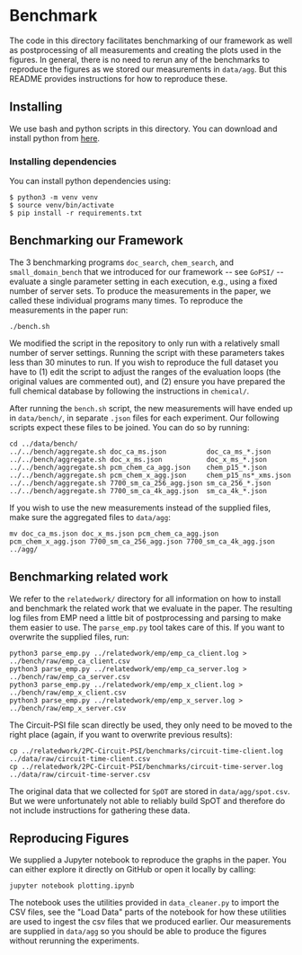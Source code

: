 # Benchmark

The code in this directory facilitates benchmarking of our framework as well as postprocessing of all measurements and creating the plots used in the figures. In general, there is no need to rerun any of the benchmarks to reproduce the figures as we stored our measurements in `data/agg`. But this README provides instructions for how to reproduce these.

## Installing 
We use bash and python scripts in this directory. You can download and install python from [here](https://www.python.org/).

### Installing dependencies
You can install python dependencies using:
```
$ python3 -m venv venv
$ source venv/bin/activate
$ pip install -r requirements.txt
```

## Benchmarking our Framework
The 3 benchmarking programs `doc_search`, `chem_search`, and `small_domain_bench` that we introduced for our framework -- see `GoPSI/` -- evaluate a single parameter setting in each execution, e.g., using a fixed number of server sets. To produce the measurements in the paper, we called these individual programs many times. To reproduce the measurements in the paper run:

```
./bench.sh
```

We modified the script in the repository to only run with a relatively small number of server settings. Running the script with these parameters takes less than 30 minutes to run. If you wish to reproduce the full dataset you have to (1) edit the script to adjust the ranges of the evaluation loops (the original values are commented out), and (2) ensure you have prepared the full chemical database by following the instructions in `chemical/`.

After running the `bench.sh` script, the new measurements will have ended up in `data/bench/`, in separate `.json` files for each experiment. Our following scripts expect these files to be joined. You can do so by running:

```
cd ../data/bench/
../../bench/aggregate.sh doc_ca_ms.json          doc_ca_ms_*.json
../../bench/aggregate.sh doc_x_ms.json           doc_x_ms_*.json
../../bench/aggregate.sh pcm_chem_ca_agg.json    chem_p15_*.json
../../bench/aggregate.sh pcm_chem_x_agg.json     chem_p15_ns*_xms.json
../../bench/aggregate.sh 7700_sm_ca_256_agg.json sm_ca_256_*.json
../../bench/aggregate.sh 7700_sm_ca_4k_agg.json  sm_ca_4k_*.json
```

If you wish to use the new measurements instead of the supplied files, make sure the aggregated files to `data/agg`:

```
mv doc_ca_ms.json doc_x_ms.json pcm_chem_ca_agg.json pcm_chem_x_agg.json 7700_sm_ca_256_agg.json 7700_sm_ca_4k_agg.json ../agg/
```

## Benchmarking related work

We refer to the `relatedwork/` directory for all information on how to install and benchmark the related work that we evaluate in the paper. The resulting log files from EMP need a little bit of postprocessing and parsing to make them easier to use. The `parse_emp.py` tool takes care of this. If you want to overwrite the supplied files, run:


```
python3 parse_emp.py ../relatedwork/emp/emp_ca_client.log > ../bench/raw/emp_ca_client.csv
python3 parse_emp.py ../relatedwork/emp/emp_ca_server.log > ../bench/raw/emp_ca_server.csv
python3 parse_emp.py ../relatedwork/emp/emp_x_client.log > ../bench/raw/emp_x_client.csv
python3 parse_emp.py ../relatedwork/emp/emp_x_server.log > ../bench/raw/emp_x_server.csv
```

The Circuit-PSI file scan directly be used, they only need to be moved to the right place (again, if you want to overwrite previous results):

```
cp ../relatedwork/2PC-Circuit-PSI/benchmarks/circuit-time-client.log ../data/raw/circuit-time-client.csv
cp ../relatedwork/2PC-Circuit-PSI/benchmarks/circuit-time-server.log ../data/raw/circuit-time-server.csv
```

The original data that we collected for `SpOT` are stored in `data/agg/spot.csv`. But we were unfortunately not able to reliably build SpOT and therefore do not include instructions for gathering these data.


## Reproducing Figures

We supplied a Jupyter notebook to reproduce the graphs in the paper. You can either explore it directly on GitHub or open it locally by calling:

```
jupyter notebook plotting.ipynb
```

The notebook uses the utilities provided in `data_cleaner.py` to import the CSV files, see the "Load Data" parts of the notebook for how these utilities are used to ingest the csv files that we produced earlier. Our measurements are supplied in `data/agg` so you should be able to produce the figures without rerunning the experiments.
